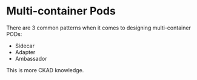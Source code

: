 # Multi-container Pods

There are 3 common patterns when it comes to designing multi-container PODs:
* Sidecar
* Adapter
* Ambassador  

This is more CKAD knowledge.

